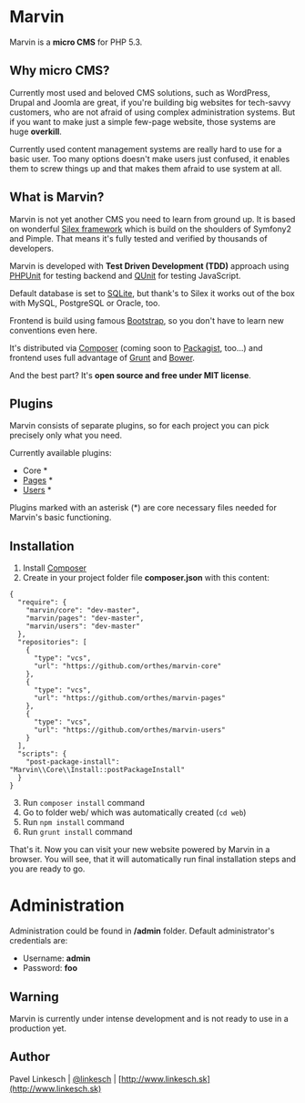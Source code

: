 Marvin
======

Marvin is a **micro CMS** for PHP 5.3.


## Why micro CMS?

Currently most used and beloved CMS solutions, such as WordPress, Drupal and Joomla are great, if you're
building big websites for tech-savvy customers, who are not afraid of using complex administration
systems. But if you want to make just a simple few-page website, those systems are huge **overkill**.

Currently used content management systems are really hard to use for a basic user. Too many options doesn't
make users just confused, it enables them to screw things up and that makes them afraid to use system at all.


## What is Marvin?

Marvin is not yet another CMS you need to learn from ground up. It is based on wonderful [Silex framework](http://silex.sensiolabs.org)
which is build on the shoulders of Symfony2 and Pimple. That means it's fully tested and verified by thousands of developers.

Marvin is developed with **Test Driven Development (TDD)** approach using [PHPUnit](http://phpunit.de) for testing backend and [QUnit](http://qunitjs.com) for testing JavaScript.

Default database is set to [SQLite](http://www.sqlite.org), but thank's to Silex it works out of the box with MySQL, PostgreSQL or Oracle, too.

Frontend is build using famous [Bootstrap](http://getbootstrap.com), so you don't have to learn new conventions even here.

It's distributed via [Composer](https://getcomposer.org/) (coming soon to [Packagist](https://packagist.org), too...) and frontend uses full advantage of [Grunt](http://gruntjs.com) and [Bower](http://bower.io).

And the best part? It's **open source and free under MIT license**.


## Plugins

Marvin consists of separate plugins, so for each project you can pick precisely only what you need.

Currently available plugins:

- Core *
- [Pages](https://github.com/orthes/marvin-pages) *
- [Users](https://github.com/orthes/marvin-users) *

Plugins marked with an asterisk (*) are core necessary files needed for Marvin's basic functioning.


## Installation

1. Install [Composer](https://getcomposer.org)
2. Create in your project folder file **composer.json** with this content:
```
{
  "require": {
    "marvin/core": "dev-master",
    "marvin/pages": "dev-master",
    "marvin/users": "dev-master"
  },
  "repositories": [
    {
      "type": "vcs",
      "url": "https://github.com/orthes/marvin-core"
    },
    {
      "type": "vcs",
      "url": "https://github.com/orthes/marvin-pages"
    },
    {
      "type": "vcs",
      "url": "https://github.com/orthes/marvin-users"
    }
  ],
  "scripts": {
    "post-package-install": "Marvin\\Core\\Install::postPackageInstall"
  }
}
```
3. Run ```composer install``` command
4. Go to folder web/ which was automatically created (```cd web```)
5. Run ```npm install``` command
6. Run ```grunt install``` command

That's it. Now you can visit your new website powered by Marvin in a browser. You will see, that it will
automatically run final installation steps and you are ready to go.


# Administration

Administration could be found in **/admin** folder. Default administrator's credentials are:

- Username: **admin**
- Password: **foo**


## Warning

Marvin is currently under intense development and is not ready to use in a production yet.


## Author

Pavel Linkesch | [@linkesch](http://twitter.com/linkesch) | [http://www.linkesch.sk](http://www.linkesch.sk)
